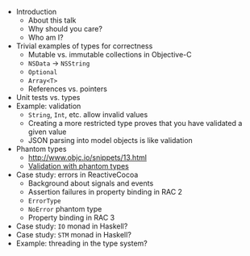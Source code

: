 - Introduction
    - About this talk
    - Why should you care?
    - Who am I?
- Trivial examples of types for correctness
    - Mutable vs. immutable collections in Objective-C
    - `NSData` -> `NSString`
    - `Optional`
    - `Array<T>`
    - References vs. pointers
- Unit tests vs. types
- Example: validation
    - `String`, `Int`, etc. allow invalid values
    - Creating a more restricted type proves that you have validated a given value
    - JSON parsing into model objects is like validation
- Phantom types
    - http://www.objc.io/snippets/13.html
    - [Validation with phantom types](https://wiki.haskell.org/Phantom_type)
- Case study: errors in ReactiveCocoa
    - Background about signals and events
    - Assertion failures in property binding in RAC 2
    - `ErrorType`
    - `NoError` phantom type
    - Property binding in RAC 3
- Case study: `IO` monad in Haskell?
- Case study: `STM` monad in Haskell?
- Example: threading in the type system?
